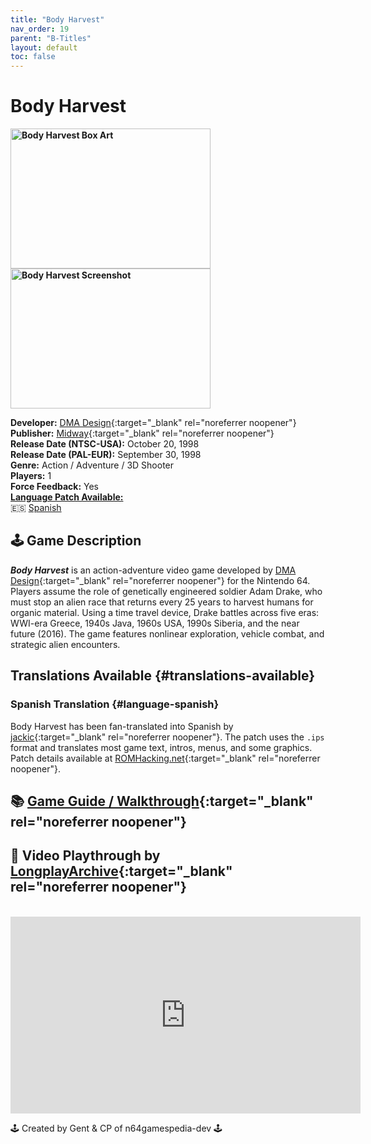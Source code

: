 ```yaml
---
title: "Body Harvest"
nav_order: 19
parent: "B-Titles"
layout: default
toc: false
---
```


# Body Harvest
<b>
<img src="https://upload.wikimedia.org/wikipedia/en/thumb/a/a3/Body_Harvest.jpg/330px-Body_Harvest.jpg" alt="Body Harvest Box Art" style="object-fit:cover;width:320px;height:224px"/>
<img src="https://images.launchbox-app.com/9a3f4e3e-6f2f-4c3a-9f4e-7e2f3b2a1c3e.png" alt="Body Harvest Screenshot" style="object-fit:cover;width:320px;height:224px"/>
</b>

**Developer:** [DMA Design](https://en.wikipedia.org/wiki/DMA_Design){:target="_blank" rel="noreferrer noopener"}  
**Publisher:** [Midway](https://en.wikipedia.org/wiki/Midway_Games){:target="_blank" rel="noreferrer noopener"}  
**Release Date (NTSC-USA):** October 20, 1998  
**Release Date (PAL-EUR):** September 30, 1998  
**Genre:** Action / Adventure / 3D Shooter  
**Players:** 1  
**Force Feedback:** Yes  
[**Language Patch Available:**](#translations-available)<br>
🇪🇸 [Spanish](#language-spanish)

## 🕹️ Game Description
<em><strong>Body Harvest</strong></em> is an action-adventure video game developed by [DMA Design](https://en.wikipedia.org/wiki/DMA_Design){:target="_blank" rel="noreferrer noopener"} for the Nintendo 64. Players assume the role of genetically engineered soldier Adam Drake, who must stop an alien race that returns every 25 years to harvest humans for organic material. Using a time travel device, Drake battles across five eras: WWI-era Greece, 1940s Java, 1960s USA, 1990s Siberia, and the near future (2016). The game features nonlinear exploration, vehicle combat, and strategic alien encounters.

## Translations Available {#translations-available}  
### Spanish Translation {#language-spanish}  
Body Harvest has been fan-translated into Spanish by [jackic](https://www.romhacking.net/community/3960/){:target="_blank" rel="noreferrer noopener"}. The patch uses the `.ips` format and translates most game text, intros, menus, and some graphics. Patch details available at [ROMHacking.net](https://www.romhacking.net/translations/4976/){:target="_blank" rel="noreferrer noopener"}.

## 📚 [Game Guide / Walkthrough](https://gamefaqs.gamespot.com/n64/196796-body-harvest/faqs/3157){:target="_blank" rel="noreferrer noopener"}

## 🎥 Video Playthrough by [LongplayArchive](https://www.youtube.com/channel/UCM8XzXipyTsylZ_WsGKmdKQ){:target="_blank" rel="noreferrer noopener"}  
<br />
<iframe width="560" height="315" src="https://www.youtube.com/embed/rkw4Jpr0lDw" title="Body Harvest – Full Playthrough by LongplayArchive" frameborder="0" allowfullscreen></iframe>

🕹️ Created by Gent & CP of n64gamespedia-dev 🕹️

<!-- Vault Format: n64gamespedia-dev -->
<!-- Protocol Source: _vault-specs/format-protocol.md -->
